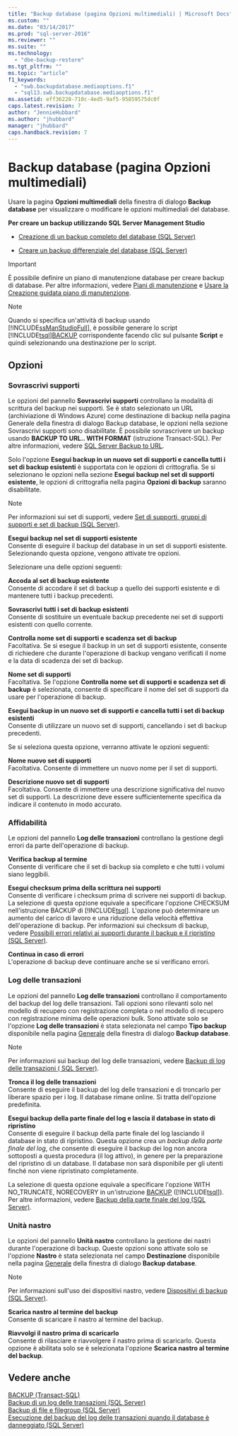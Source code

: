 ```yaml
---
title: "Backup database (pagina Opzioni multimediali) | Microsoft Docs"
ms.custom: ""
ms.date: "03/14/2017"
ms.prod: "sql-server-2016"
ms.reviewer: ""
ms.suite: ""
ms.technology: 
  - "dbe-backup-restore"
ms.tgt_pltfrm: ""
ms.topic: "article"
f1_keywords: 
  - "swb.backupdatabase.mediaoptions.f1"
  - "sql13.swb.backupdatabase.mediaoptions.f1"
ms.assetid: eff36228-710c-4ed5-9af5-95859575dc0f
caps.latest.revision: 7
author: "JennieHubbard"
ms.author: "jhubbard"
manager: "jhubbard"
caps.handback.revision: 7
---
```

# Backup database (pagina Opzioni multimediali)
  Usare la pagina **Opzioni multimediali** della finestra di dialogo **Backup database** per visualizzare o modificare le opzioni multimediali del database.  
  
 **Per creare un backup utilizzando SQL Server Management Studio**  
  
-   [Creazione di un backup completo del database &#40;SQL Server&#41;](../../relational-databases/backup-restore/create-a-full-database-backup-sql-server.md)  
  
-   [Creare un backup differenziale del database &#40;SQL Server&#41;](../../relational-databases/backup-restore/create-a-differential-database-backup-sql-server.md)  
  
> [!IMPORTANT]  
>  È possibile definire un piano di manutenzione database per creare backup di database. Per altre informazioni, vedere [Piani di manutenzione](../../relational-databases/maintenance-plans/maintenance-plans.md) e [Usare la Creazione guidata piano di manutenzione](../../relational-databases/maintenance-plans/use-the-maintenance-plan-wizard.md).  
  
> [!NOTE]  
>  Quando si specifica un'attività di backup usando [!INCLUDE[ssManStudioFull](../../includes/ssmanstudiofull-md.md)], è possibile generare lo script [!INCLUDE[tsql](../../includes/tsql-md.md)][BACKUP](../../t-sql/statements/backup-transact-sql.md) corrispondente facendo clic sul pulsante **Script** e quindi selezionando una destinazione per lo script.  
  
## Opzioni  
  
### Sovrascrivi supporti  
 Le opzioni del pannello **Sovrascrivi supporti** controllano la modalità di scrittura del backup nei supporti. Se è stato selezionato un URL (archiviazione di Windows Azure) come destinazione di backup nella pagina Generale della finestra di dialogo Backup database, le opzioni nella sezione Sovrascrivi supporti sono disabilitate. È possibile sovrascrivere un backup usando **BACKUP TO URL.. WITH FORMAT** (istruzione Transact-SQL). Per altre informazioni, vedere [SQL Server Backup to URL](../../relational-databases/backup-restore/sql-server-backup-to-url.md).  
  
 Solo l'opzione **Esegui backup in un nuovo set di supporti e cancella tutti i set di backup esistenti** è supportata con le opzioni di crittografia. Se si selezionano le opzioni nella sezione **Esegui backup nel set di supporti esistente**, le opzioni di crittografia nella pagina **Opzioni di backup** saranno disabilitate.  
  
> [!NOTE]  
>  Per informazioni sui set di supporti, vedere [Set di supporti, gruppi di supporti e set di backup &#40;SQL Server&#41;](../../relational-databases/backup-restore/media-sets-media-families-and-backup-sets-sql-server.md).  
  
 **Esegui backup nel set di supporti esistente**  
 Consente di eseguire il backup del database in un set di supporti esistente. Selezionando questa opzione, vengono attivate tre opzioni.  
  
 Selezionare una delle opzioni seguenti:  
  
 **Accoda al set di backup esistente**  
 Consente di accodare il set di backup a quello dei supporti esistente e di mantenere tutti i backup precedenti.  
  
 **Sovrascrivi tutti i set di backup esistenti**  
 Consente di sostituire un eventuale backup precedente nei set di supporti esistenti con quello corrente.  
  
 **Controlla nome set di supporti e scadenza set di backup**  
 Facoltativa. Se si esegue il backup in un set di supporti esistente, consente di richiedere che durante l'operazione di backup vengano verificati il nome e la data di scadenza dei set di backup.  
  
 **Nome set di supporti**  
 Facoltativa. Se l'opzione **Controlla nome set di supporti e scadenza set di backup** è selezionata, consente di specificare il nome del set di supporti da usare per l'operazione di backup.  
  
 **Esegui backup in un nuovo set di supporti e cancella tutti i set di backup esistenti**  
 Consente di utilizzare un nuovo set di supporti, cancellando i set di backup precedenti.  
  
 Se si seleziona questa opzione, verranno attivate le opzioni seguenti:  
  
 **Nome nuovo set di supporti**  
 Facoltativa. Consente di immettere un nuovo nome per il set di supporti.  
  
 **Descrizione nuovo set di supporti**  
 Facoltativa. Consente di immettere una descrizione significativa del nuovo set di supporti. La descrizione deve essere sufficientemente specifica da indicare il contenuto in modo accurato.  
  
### Affidabilità  
 Le opzioni del pannello **Log delle transazioni** controllano la gestione degli errori da parte dell'operazione di backup.  
  
 **Verifica backup al termine**  
 Consente di verificare che il set di backup sia completo e che tutti i volumi siano leggibili.  
  
 **Esegui checksum prima della scrittura nei supporti**  
 Consente di verificare i checksum prima di scrivere nei supporti di backup. La selezione di questa opzione equivale a specificare l'opzione CHECKSUM nell'istruzione BACKUP di [!INCLUDE[tsql](../../includes/tsql-md.md)]. L'opzione può determinare un aumento del carico di lavoro e una riduzione della velocità effettiva dell'operazione di backup. Per informazioni sui checksum di backup, vedere [Possibili errori relativi ai supporti durante il backup e il ripristino &#40;SQL Server&#41;](../../relational-databases/backup-restore/possible-media-errors-during-backup-and-restore-sql-server.md).  
  
 **Continua in caso di errori**  
 L'operazione di backup deve continuare anche se si verificano errori.  
  
### Log delle transazioni  
 Le opzioni del pannello **Log delle transazioni** controllano il comportamento del backup del log delle transazioni. Tali opzioni sono rilevanti solo nel modello di recupero con registrazione completa o nel modello di recupero con registrazione minima delle operazioni bulk. Sono attivate solo se l'opzione **Log delle transazioni** è stata selezionata nel campo **Tipo backup** disponibile nella pagina [Generale](../../relational-databases/backup-restore/back-up-database-general-page.md) della finestra di dialogo **Backup database**.  
  
> [!NOTE]  
>  Per informazioni sui backup del log delle transazioni, vedere [Backup di log delle transazioni &#40; SQL Server&#41;](../../relational-databases/backup-restore/transaction-log-backups-sql-server.md).  
  
 **Tronca il log delle transazioni**  
 Consente di eseguire il backup del log delle transazioni e di troncarlo per liberare spazio per i log. Il database rimane online. Si tratta dell'opzione predefinita.  
  
 **Esegui backup della parte finale del log e lascia il database in stato di ripristino**  
 Consente di eseguire il backup della parte finale del log lasciando il database in stato di ripristino. Questa opzione crea un *backup della parte finale del log*, che consente di eseguire il backup dei log non ancora sottoposti a questa procedura (il log attivo), in genere per la preparazione del ripristino di un database. Il database non sarà disponibile per gli utenti finché non viene ripristinato completamente.  
  
 La selezione di questa opzione equivale a specificare l'opzione WITH NO_TRUNCATE, NORECOVERY in un'istruzione [BACKUP](../../t-sql/statements/backup-transact-sql.md) ([!INCLUDE[tsql](../../includes/tsql-md.md)]). Per altre informazioni, vedere [Backup della parte finale del log &#40;SQL Server&#41;](../../relational-databases/backup-restore/tail-log-backups-sql-server.md).  
  
### Unità nastro  
 Le opzioni del pannello **Unità nastro** controllano la gestione dei nastri durante l'operazione di backup. Queste opzioni sono attivate solo se l'opzione **Nastro** è stata selezionata nel campo **Destinazione** disponibile nella pagina [Generale](../../relational-databases/backup-restore/back-up-database-general-page.md) della finestra di dialogo **Backup database**.  
  
> [!NOTE]  
>  Per informazioni sull'uso dei dispositivi nastro, vedere [Dispositivi di backup &#40;SQL Server&#41;](../../relational-databases/backup-restore/backup-devices-sql-server.md).  
  
 **Scarica nastro al termine del backup**  
 Consente di scaricare il nastro al termine del backup.  
  
 **Riavvolgi il nastro prima di scaricarlo**  
 Consente di rilasciare e riavvolgere il nastro prima di scaricarlo. Questa opzione è abilitata solo se è selezionata l'opzione **Scarica nastro al termine del backup**.  
  
## Vedere anche  
 [BACKUP &#40;Transact-SQL&#41;](../../t-sql/statements/backup-transact-sql.md)   
 [Backup di un log delle transazioni &#40;SQL Server&#41;](../../relational-databases/backup-restore/back-up-a-transaction-log-sql-server.md)   
 [Backup di file e filegroup &#40;SQL Server&#41;](../../relational-databases/backup-restore/back-up-files-and-filegroups-sql-server.md)   
 [Esecuzione del backup del log delle transazioni quando il database è danneggiato &#40;SQL Server&#41;](../../relational-databases/backup-restore/back-up-the-transaction-log-when-the-database-is-damaged-sql-server.md)  
  
  